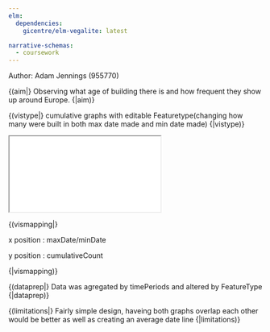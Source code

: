 ```yaml
---
elm:
  dependencies:
    gicentre/elm-vegalite: latest

narrative-schemas:
  - coursework
---
```


Author: Adam Jennings (955770)

{(aim|}
Observing what age of building there is and how frequent they show up around Europe.
{|aim)}

{(vistype|}
cumulative graphs with editable Featuretype(changing how many were built in both max date made and min date made)
{|vistype)}

<iframe src="graph3.html" ></iframe>

{(vismapping|}

x position
: maxDate/minDate

y position
: cumulativeCount

{|vismapping)}

{(dataprep|}
Data was agregated by timePeriods and altered by FeatureType
{|dataprep)}

{(limitations|}
Fairly simple design, haveing both graphs overlap each other would be better as well as creating an average date line
{|limitations)}
